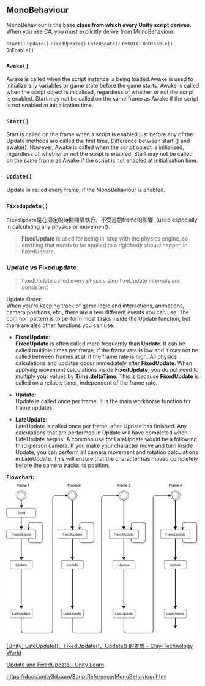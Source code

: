 ## MonoBehaviour
MonoBehaviour is the base **class from which every Unity script derives**. When you use C#, you must explicitly derive from MonoBehaviour.

`Start()`
`Update()`
`FixedUpdate()`
`LateUpdate()`
`OnGUI()`
`OnDisable()`
`OnEnable()`

### `Awake()`
Awake is called when the script instance is being loaded.Awake is used to initialize any variables or game state before the game starts. Awake is called when the script object is initialised, regardless of whether or not the script is enabled. Start may not be called on the same frame as Awake if the script is not enabled at initialisation time.

### `Start()`
Start is called on the frame when a script is enabled just before any of the Update methods are called the first time. Difference between start () and awake(): However, Awake is called when the script object is initialised, regardless of whether or not the script is enabled. Start may not be called on the same frame as Awake if the script is not enabled at initialisation time.

### `Update()`
Update is called every frame, if the MonoBehaviour is enabled.

### `Fixedupdate()`
`FixedUpdate`是在固定的時間間隔執行，不受遊戲frame的影響, (used especially in calculating any physics or movement).

> **FixedUpdate**  is used for being in-step with the physics engine, so anything that needs to be applied to a rigidbody should happen in FixedUpdate.

### Update  vs  Fixedupdate

> fixedUpdate called every physics step
> fixeUpdate intervals are consistent

Update Order:  
When you’re keeping track of game logic and interactions, animations, camera positions, etc., there are a few different events you can use. The common pattern is to perform most tasks inside the Update function, but there are also other functions you can use.

- **FixedUpdate:** \
**FixedUpdate** is often called more frequently than **Update**. It can be called multiple times per frame, if the frame rate is low   and it may not be called between frames at all if the frame rate is high. All physics calculations and updates occur immediately after **FixedUpdate**. When applying movement calculations inside **FixedUpdate**, you do not need to multiply your values by **Time.deltaTime**. This is because **FixedUpdate** is called on a reliable timer, independent of the frame rate.

- **Update:** \
Update is called once per frame. It is the main workhorse function for frame updates.

- **LateUpdate:** \
LateUpdate is called once per frame, after Update has finished. Any calculations that are performed in Update will have completed when LateUpdate begins. A common use for LateUpdate would be a following third-person camera. If you make your character move and turn inside Update, you can perform all camera movement and rotation calculations in LateUpdate. This will ensure that the character has moved completely before the camera tracks its position.

**Flowchart:**
![](./monobehaviour-flowchart.png)

[[Unity] LateUpdate()、FixedUpdate()、Update() 的差異 - Clay-Technology World](https://clay-atlas.com/blog/2021/07/04/unity-cn-update-fixedupdate-lateupdate-diffierence/)

[Update and FixedUpdate - Unity Learn](https://learn.unity.com/tutorial/update-he-fixedupdate?language=zh&projectId=5e3afd88edbc2a2998252c77#)

https://docs.unity3d.com/ScriptReference/MonoBehaviour.html
